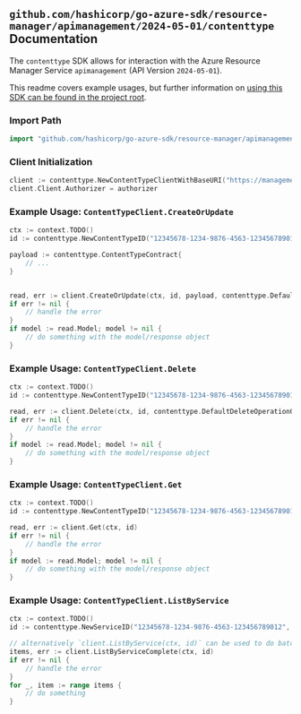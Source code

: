 
## `github.com/hashicorp/go-azure-sdk/resource-manager/apimanagement/2024-05-01/contenttype` Documentation

The `contenttype` SDK allows for interaction with the Azure Resource Manager Service `apimanagement` (API Version `2024-05-01`).

This readme covers example usages, but further information on [using this SDK can be found in the project root](https://github.com/hashicorp/go-azure-sdk/tree/main/docs).

### Import Path

```go
import "github.com/hashicorp/go-azure-sdk/resource-manager/apimanagement/2024-05-01/contenttype"
```


### Client Initialization

```go
client := contenttype.NewContentTypeClientWithBaseURI("https://management.azure.com")
client.Client.Authorizer = authorizer
```


### Example Usage: `ContentTypeClient.CreateOrUpdate`

```go
ctx := context.TODO()
id := contenttype.NewContentTypeID("12345678-1234-9876-4563-123456789012", "example-resource-group", "serviceValue", "contentTypeIdValue")

payload := contenttype.ContentTypeContract{
	// ...
}


read, err := client.CreateOrUpdate(ctx, id, payload, contenttype.DefaultCreateOrUpdateOperationOptions())
if err != nil {
	// handle the error
}
if model := read.Model; model != nil {
	// do something with the model/response object
}
```


### Example Usage: `ContentTypeClient.Delete`

```go
ctx := context.TODO()
id := contenttype.NewContentTypeID("12345678-1234-9876-4563-123456789012", "example-resource-group", "serviceValue", "contentTypeIdValue")

read, err := client.Delete(ctx, id, contenttype.DefaultDeleteOperationOptions())
if err != nil {
	// handle the error
}
if model := read.Model; model != nil {
	// do something with the model/response object
}
```


### Example Usage: `ContentTypeClient.Get`

```go
ctx := context.TODO()
id := contenttype.NewContentTypeID("12345678-1234-9876-4563-123456789012", "example-resource-group", "serviceValue", "contentTypeIdValue")

read, err := client.Get(ctx, id)
if err != nil {
	// handle the error
}
if model := read.Model; model != nil {
	// do something with the model/response object
}
```


### Example Usage: `ContentTypeClient.ListByService`

```go
ctx := context.TODO()
id := contenttype.NewServiceID("12345678-1234-9876-4563-123456789012", "example-resource-group", "serviceValue")

// alternatively `client.ListByService(ctx, id)` can be used to do batched pagination
items, err := client.ListByServiceComplete(ctx, id)
if err != nil {
	// handle the error
}
for _, item := range items {
	// do something
}
```
